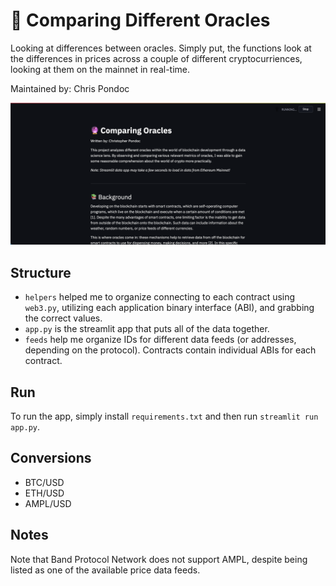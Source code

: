# 🔮 Comparing Different Oracles
Looking at differences between oracles. Simply put, the functions look at the differences in prices across a couple of different cryptocurriences, looking at them on the mainnet in real-time.

Maintained by: Chris Pondoc

![image info](./images/dashboard_screenshot.png)

## Structure
* `helpers` helped me to organize connecting to each contract using `web3.py`, utilizing each application binary interface (ABI), and grabbing the correct values.
* `app.py` is the streamlit app that puts all of the data together.
* `feeds` help me organize IDs for different data feeds (or addresses, depending on the protocol). Contracts contain individual ABIs for each contract.

## Run
To run the app, simply install `requirements.txt` and then run `streamlit run app.py`.

## Conversions
* BTC/USD
* ETH/USD
* AMPL/USD

## Notes
Note that Band Protocol Network does not support AMPL, despite being listed as one of the available price data feeds.